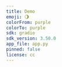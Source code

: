 ```yaml
---
title: Demo
emoji: 🌖
colorFrom: purple
colorTo: purple
sdk: gradio
sdk_version: 3.50.0
app_file: app.py
pinned: false
license: cc
---
```

